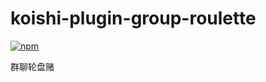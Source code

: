 # koishi-plugin-group-roulette

[![npm](https://img.shields.io/npm/v/koishi-plugin-group-roulette?style=flat-square)](https://www.npmjs.com/package/koishi-plugin-group-roulette)

群聊轮盘赌
